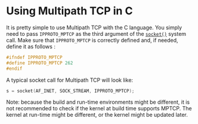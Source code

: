 # Using Multipath TCP in C


It is pretty simple to use Multipath TCP with the C language. You simply need to
pass `IPPROTO_MPTCP` as the third argument of the
[`socket()`](https://www.man7.org/linux/man-pages/man3/socket.3p.html) system
call. Make sure that `IPPROTO_MPTCP` is correctly defined and, if needed, define
it as follows :

```c
#ifndef IPPROTO_MPTCP
#define IPPROTO_MPTCP 262
#endif
```

A typical socket call for Multipath TCP will look like:

```c
s = socket(AF_INET, SOCK_STREAM, IPPROTO_MPTCP);
```

Note: because the build and run-time environments might be different, it is not
recommended to check if the kernel at build time supports MPTCP. The kernel at
run-time might be different, or the kernel might be updated later.
